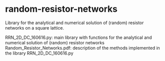 # random-resistor-networks
Library for the analytical and numerical solution of (random) resistor networks on a square lattice.

RRN_2D_DC_160616.py:            main library with functions for the analytical and numerical solution of (random) resistor networks
Random_Resistor_Networks.pdf:   description of the methods implemented in the library RRN_2D_DC_160616.py

